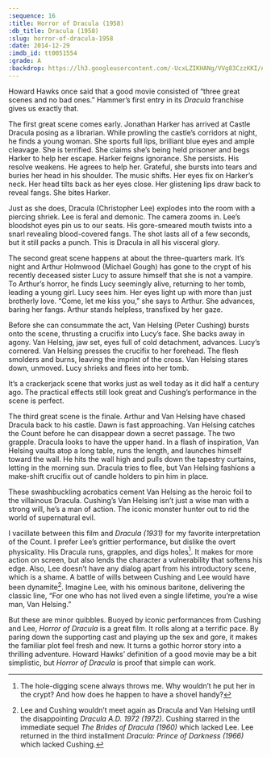 ```yaml
---
:sequence: 16
:title: Horror of Dracula (1958)
:db_title: Dracula (1958)
:slug: horror-of-dracula-1958
:date: 2014-12-29
:imdb_id: tt0051554
:grade: A
:backdrop: https://lh3.googleusercontent.com/-UcxLZIKHANg/VVg83CzzKKI/AAAAAAAACmg/u7YKyEIT0yc/w1000-rj/horror-of-dracula-1958.jpg
---
```

Howard Hawks once said that a good movie consisted of “three great scenes and no bad ones.” Hammer’s first entry in its _Dracula_ franchise gives us exactly that.

The first great scene comes early. Jonathan Harker has arrived at Castle Dracula posing as a librarian. While prowling the castle’s corridors at night, he finds a young woman. She sports full lips, brilliant blue eyes and ample cleavage. She is terrified. She claims she’s being held prisoner and begs Harker to help her escape. Harker feigns ignorance. She persists. His resolve weakens. He agrees to help her. Grateful, she bursts into tears and buries her head in his shoulder. The music shifts. Her eyes fix on Harker’s neck. Her head tilts back as her eyes close. Her glistening lips draw back to reveal fangs. She bites Harker.

Just as she does, Dracula (Christopher Lee) explodes into the room with a piercing shriek. Lee is feral and demonic. The camera zooms in. Lee’s bloodshot eyes pin us to our seats. His gore-smeared mouth twists into a snarl revealing blood-covered fangs. The shot lasts all of a few seconds, but it still packs a punch. This is Dracula in all his visceral glory.

The second great scene happens at about the three-quarters mark. It’s night and Arthur Holmwood (Michael Gough) has gone to the crypt of his recently deceased sister Lucy to assure himself that she is not a vampire. To Arthur’s horror, he finds Lucy seemingly alive, returning to her tomb, leading a young girl. Lucy sees him. Her eyes light up with more than just brotherly love. “Come, let me kiss you,” she says to Arthur. She advances, baring her fangs. Arthur stands helpless, transfixed by her gaze.

Before she can consummate the act, Van Helsing (Peter Cushing) bursts onto the scene, thrusting a crucifix into Lucy’s face. She backs away in agony. Van Helsing, jaw set, eyes full of cold detachment, advances. Lucy’s cornered. Van Helsing presses the crucifix to her forehead. The flesh smolders and burns, leaving the imprint of the cross. Van Helsing stares down, unmoved. Lucy shrieks and flees into her tomb.

It’s a crackerjack scene that works just as well today as it did half a century ago. The practical effects still look great and Cushing’s performance in the scene is perfect.

The third great scene is the finale. Arthur and Van Helsing have chased Dracula back to his castle. Dawn is fast approaching. Van Helsing catches the Count before he can disappear down a secret passage. The two grapple. Dracula looks to have the upper hand. In a flash of inspiration, Van Helsing vaults atop a long table, runs the length, and launches himself toward the wall. He hits the wall high and pulls down the tapestry curtains, letting in the morning sun. Dracula tries to flee, but Van Helsing fashions a make-shift crucifix out of candle holders to pin him in place.

These swashbuckling acrobatics cement Van Helsing as the heroic foil to the villainous Dracula. Cushing’s Van Helsing isn’t just a wise man with a strong will, he’s a man of action. The iconic monster hunter out to rid the world of supernatural evil.

I vacillate between this film and _Dracula (1931)_ for my favorite interpretation of the Count. I prefer Lee’s grittier performance, but dislike the overt physicality. His Dracula runs, grapples, and digs holes[^1]. It makes for more action on screen, but also lends the character a vulnerability that softens his edge. Also, Lee doesn’t have any dialog apart from his introductory scene, which is a shame. A battle of wills between Cushing and Lee would have been dynamite[^2]. Imagine Lee, with his ominous baritone, delivering the classic line, “For one who has not lived even a single lifetime, you’re a wise man, Van Helsing.”

But these are minor quibbles. Buoyed by iconic performances from Cushing and Lee, _Horror of Dracula_ is a great film. It rolls along at a terrific pace. By paring down the supporting cast and playing up the sex and gore, it makes the familiar plot feel fresh and new. It turns a gothic horror story into a thrilling adventure. Howard Hawks’ definition of a good movie may be a bit simplistic, but _Horror of Dracula_ is proof that simple can work.

[^1]: The hole-digging scene always throws me. Why wouldn’t he put her in the crypt? And how does he happen to have a shovel handy?

[^2]: Lee and Cushing wouldn’t meet again as Dracula and Van Helsing until the disappointing _Dracula A.D. 1972 (1972)_. Cushing starred in the immediate sequel _The Brides of Dracula (1960)_ which lacked Lee. Lee returned in the third installment _Dracula: Prince of Darkness (1966)_ which lacked Cushing.

